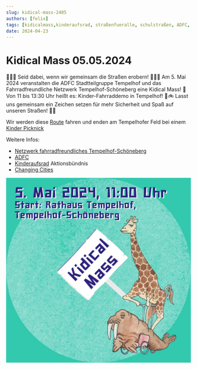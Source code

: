 ```yaml
---
slug: kidical-mass-2405
authors: [felix]
tags: [kidicalmass,kinderaufsrad, straßenfueralle, schulstraßen, ADFC, ChangingCities, tempelhof, demo]
date: 2024-04-23
---
```


# Kidical Mass 05.05.2024

🚴‍♂️🌟 Seid dabei, wenn wir gemeinsam die Straßen erobern! 🌟🚴‍♀️ Am 5. Mai 2024 veranstalten die ADFC Stadtteilgruppe Tempelhof und das Fahrradfreundliche Netzwerk Tempelhof-Schöneberg eine Kidical Mass! 🎉 Von 11 bis 13:30 Uhr heißt es: Kinder-Fahrraddemo in Tempelhof! 🌈🚲 Lasst uns gemeinsam ein Zeichen setzen für mehr Sicherheit und Spaß auf unseren Straßen! 💪😊

Wir werden diese [Route](https://bikerouter.de/#map=16/52.4697/13.3726/osm-mapnik-german_style&lonlats=13.385414,52.463636;13.384427,52.459367;13.384561,52.459353;13.386068,52.483232;13.388193,52.484468;13.385983,52.484926;13.385875,52.48439;13.378322,52.478439;13.378322,52.477619;13.37697,52.476978;13.377893,52.468656;13.374213,52.468617;13.36813,52.47192;13.359954,52.475418;13.359096,52.474868;13.359879,52.475307;13.367057,52.472436;13.37814,52.466299;13.385489,52.465697;13.385993,52.471613) fahren und enden am Tempelhofer Feld bei einem [Kinder Picknick](https://www.tagdesgutenlebens.berlin/event/kinder-picknick-spiel-spass-und-schmaus/)

Weitere Infos:
- [Netzwerk fahrradfreundliches Tempelhof-Schöneberg](https://www.rad-ts.de/was-ist-bunt-froehlich-und-riiiiiesengross-die-kidical-mass/)
- [ADFC](https://berlin.adfc.de/artikel/1-kidical-mass-in-tempelhof-in-2024)
- [Kinderaufsrad](https://kinderaufsrad.org/) Aktionsbündnis
- [Changing Cities](https://changing-cities.org/kampagnen/kidical-mass-berlin-2024/)

![Sharepic zur Kidical Mass Mai 2024](Kidical_Mass_2024_Tempelhof.jpeg)